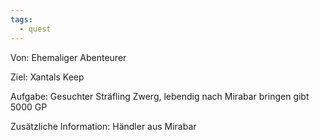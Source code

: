 ```yaml
---
tags:
  - quest
---
```

Von:
Ehemaliger Abenteurer

Ziel:
Xantals Keep

Aufgabe:
Gesuchter Sträfling Zwerg, lebendig nach Mirabar bringen gibt 5000 GP

Zusätzliche Information:
Händler aus Mirabar 
